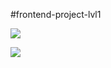 #frontend-project-lvl1

<a href="https://codeclimate.com/github/Tadamory/frontend-project-lvl1/maintainability"><img src="https://api.codeclimate.com/v1/badges/be759b19bce417afaa59/maintainability" /></a>

<a href="https://travis-ci.org/Tadamory/frontend-project-lvl1.svg?branch=master"> <img src="https://travis-ci.org/Tadamory/frontend-project-lvl1.svg?branch=master" /></a>
